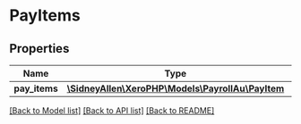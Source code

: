 # PayItems

## Properties
Name | Type | Description | Notes
------------ | ------------- | ------------- | -------------
**pay_items** | [**\SidneyAllen\XeroPHP\Models\PayrollAu\PayItem**](PayItem.md) |  | [optional] 

[[Back to Model list]](../README.md#documentation-for-models) [[Back to API list]](../README.md#documentation-for-api-endpoints) [[Back to README]](../README.md)


